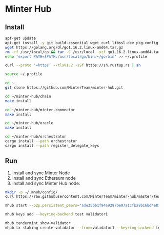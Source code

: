 # Minter Hub

## Install

```bash
apt-get update
apt-get install -y git build-essential wget curl libssl-dev pkg-config
wget https://golang.org/dl/go1.16.2.linux-amd64.tar.gz
rm -rf /usr/local/go && tar -C /usr/local -xzf go1.16.2.linux-amd64.tar.gz
echo 'export PATH=$PATH:/usr/local/go/bin:~/go/bin' >> ~/.profile
```

```bash
curl --proto '=https' --tlsv1.2 -sSf https://sh.rustup.rs | sh
```

```bash
source ~/.profile
```

```bash
cd ~
git clone https://github.com/MinterTeam/minter-hub.git
```

```bash
cd ~/minter-hub/chain
make install
```

```bash
cd ~/minter-hub/minter-connector
make install
```

```bash
cd ~/minter-hub/oracle
make install
```

```bash
cd ~/minter-hub/orchestrator
cargo install --path orchestrator
cargo install --path register_delegate_keys
```

## Run

1. Install and sync Minter Node
2. Install and sync Ethereum node
3. Install and sync Minter Hub node:

```bash
mkdir -p ~/.mhub/config/
curl https://raw.githubusercontent.com/MinterTeam/minter-hub/master/testnet-genesis.json > ~/.mhub/config/genesis.json
```

```bash
mhub start --p2p.persistent_peers="ade35bb1f94a9297be97a1cfb29b16bd4e81ccf0@46.101.215.17:36656"
```

```bash
mhub keys add --keyring-backend test validator1
```

```bash
mhub tendermint show-validator
mhub tx staking create-validator --from=validator1 --keyring-backend test --amount=10hub --pubkey=cosmosvalconspub1zcjduepqfhcsrg04lmyyyzu9g2t72stduvt6j89lrsjxxww906g8zl69999qp05uhf  --commission-max-change-rate="0.1" --commission-max-rate="1" --commission-rate="0.1" --min-self-delegation="1"
```

